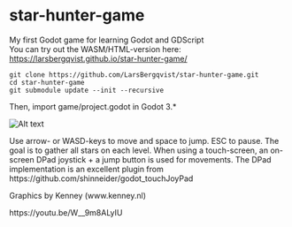 # star-hunter-game
My first Godot game for learning Godot and GDScript  
You can try out the WASM/HTML-version here: https://larsbergqvist.github.io/star-hunter-game/  

```
git clone https://github.com/LarsBergqvist/star-hunter-game.git
cd star-hunter-game
git submodule update --init --recursive
```
Then, import game/project.godot in Godot 3.*  

![Alt text](https://github.com/LarsBergqvist/star_hunter_game/blob/master/screenshot.png?raw=true "Screenshot")


<p>
Use arrow- or WASD-keys to move and space to jump. ESC to pause. The goal is to gather all stars on each level.
When using a touch-screen, an on-screen DPad joystick + a jump button is used for movements.  
The DPad implementation is an excellent plugin from https://github.com/shinneider/godot_touchJoyPad  
<p>
Graphics by Kenney (www.kenney.nl)
<p>
https://youtu.be/W__9m8ALyIU
<p>
<p>
 
